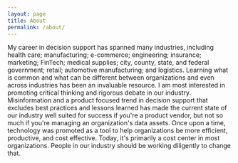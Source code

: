```yaml
---
layout: page
title: About
permalink: /about/
---
```

My career in decision support has spanned many industries, including health care; manufacturing; e-commerce; engineering; insurance; marketing; FinTech; medical supplies; city, county, state, and federal government; retail; automotive manufacturing; and logistics. Learning what is common and what can be different between organizations and even across industries has been an invaluable resource.
I am most interested in promoting critical thinking and rigorous debate in our industry. Misinformation and a product focused trend in decision support that excludes best practices and lessons learned has made the current state of our industry well suited for success if you're a product vendor, but not so much if you're managing an organization's data assets.
Once upon a time, technology was promoted as a tool to help organizations be more efficient, productive, and cost effective. Today, it's primarily a cost center in most organizations. People in our industry should be working diligently to change that.
